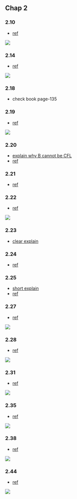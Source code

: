 ## Chap 2

### 2.10
- [ref](http://staffwww.dcs.shef.ac.uk/people/J.Marshall/alc/studyguides/Selected_Solutions_2.pdf)

![](../figs/2-10.PNG)

### 2.14
- [ref](https://cs314pnu.files.wordpress.com/2014/04/ch2_tutorial1.pdf)

![](../figs/2-14.PNG)


### 2.18
- check book page-135

### 2.19
- [ref](https://www.google.com/url?sa=t&rct=j&q=&esrc=s&source=web&cd=1&ved=0CCAQFjAA&url=http%3A%2F%2Fboole.stanford.edu%2Fpub%2FCS154.doc&ei=GygLVbCYM4SxggSXj4S4BQ&usg=AFQjCNHKHPReycZZzVRPFlEYK8nTIkB6rQ&sig2=nnmYoi1KwuE8EmV4ASz0Xg&bvm=bv.88528373,d.eXY&cad=rjt)

![](../figs/2-19.PNG)

### 2.20
- [explain why B cannot be CFL](http://cs.stackexchange.com/questions/20090/closure-of-cfl-against-right-quotient-with-regular-languages)
- [ref](http://www.docstoc.com/docs/39330607/Homework-2-CS530-Introduction-to-Computational-Complexity)

### 2.21
- [ref](http://staffwww.dcs.shef.ac.uk/people/J.Marshall/alc/studyguides/Selected_Solutions_2.pdf)

### 2.22
- [ref](https://www.google.com/url?sa=t&rct=j&q=&esrc=s&source=web&cd=2&ved=0CCQQFjAB&url=http%3A%2F%2Fis.cs.nthu.edu.tw%2Fcourse%2F2008Fall%2FCT537100%2Fsol%2Fhw_sol_part.doc&ei=UjALVf-lCMHYgwTbm4LYDQ&usg=AFQjCNHA2EOWyXjUQ6chZQhqIZWhEjZ_Mw&sig2=p_Ap8r7vzOtyeEXFZVRh4Q&bvm=bv.88528373,d.eXY&cad=rjt)

![](../figs/2-22.PNG)

### 2.23
- [clear explain](http://kuldeepfreek.blogspot.com/2013/10/223-let-d-xy-xy-01-x-y-but-x-y-show.html)

### 2.24
- [ref](http://homepage.cs.uiowa.edu/~hzhang/c135/HW2ans.pdf)

### 2.25
- [short explain](http://kuldeepfreek.blogspot.com/2013/10/sipser-225-cfls-are-closed-under-suffixa.html)
- [ref](http://www.public.asu.edu/~ccolbou/src/355hw4s09sol.pdf)

### 2.27
- [ref](https://www.google.com/url?sa=t&rct=j&q=&esrc=s&source=web&cd=9&ved=0CEsQFjAI&url=http%3A%2F%2Fclasses.engr.oregonstate.edu%2Feecs%2Fsummer2011%2Fcs321%2Fhw4sol_part1.doc&ei=D14LVdrEG8mUNseWgrAG&usg=AFQjCNGlmvOz_rSBd00WPKrIPzQ49HJFuw&sig2=uWl3H1FmxOQVv87cBBYSNQ&bvm=bv.88528373,d.eXY&cad=rjt)

![](../figs/2-27.PNG)

### 2.28
- [ref](http://www.stolerman.net/studies/cs525/cs525_ch02_preparation.pdf)

![](../figs/2-28.PNG)

### 2.31
- [ref](http://www.public.asu.edu/~ccolbou/src/355hw4s11sol.pdf)

![](../figs/2-31.PNG)

### 2.35
- [ref](http://www.cs.nthu.edu.tw/~wkhon/assignments/assign2ans.pdf)

![](../figs/2-35.PNG)

### 2.38
- [ref](http://cseweb.ucsd.edu/classes/sp06/cse105/homework5.pdf)

![](../figs/2-38.PNG)

### 2.44
- [ref](http://www.cs.cmu.edu/~lblum/flac/Solutions/Sol4.pdf)

![](../figs/2-44.PNG)
